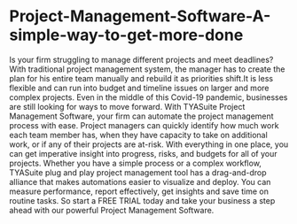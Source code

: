 # Project-Management-Software-A-simple-way-to-get-more-done
Is your firm struggling to manage different projects and meet deadlines? With traditional project management system, the manager has to create the plan for his entire team manually and rebuild it as priorities shift.It is less flexible and can run into budget and timeline issues on larger and more complex projects. Even in the middle of this Covid-19 pandemic, businesses are still looking for ways to move forward.  With TYASuite Project Management Software, your firm can automate the project management process with ease. Project managers can quickly identify how much work each team member has, when they have capacity to take on additional work, or if any of their projects are at-risk. With everything in one place, you can get imperative insight into progress, risks, and budgets for all of your projects.   Whether you have a simple process or a complex workflow, TYASuite plug and play project management tool has a drag-and-drop alliance that makes automations easier to visualize and deploy. You can measure performance, report effectively, get insights and save time on routine tasks. So start a FREE TRIAL today and take your business a step ahead with our powerful Project Management Software.
